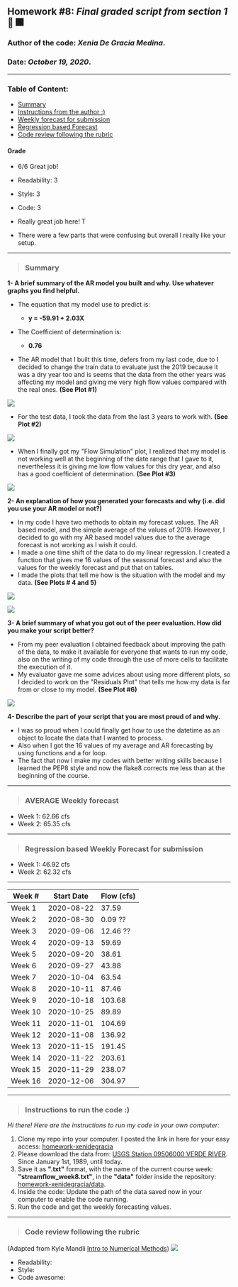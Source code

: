## Homework #8: *Final graded script from section 1* :tada: :fireworks:
### Author of the code:  *Xenia De Gracia Medina*.
### Date: *October 19, 2020*.

---
### Table of Content:
- [ Summary](#summary)
- [ Instructions from the author :)](#instructions)
- [ Weekly forecast for submission](#weekly)
- [ Regression based Forecast](#regression)
- [ Code review following the rubric](#review)

#### Grade 
 - 6/6  Great  job!
 - Readability: 3
 - Style: 3 
 - Code: 3

 - Really great job here! T
 - There were a few parts that were confusing but overall I really like your  setup. 
 
---
<a name="summary"></a>
>### **Summary**

**1- A brief summary of the AR model you built and why. Use whatever graphs you find helpful.**

  - The equation that my model use to predict is:
    - **y = -59.91 + 2.03X**

  - The Coefficient of determination is:
    - **0.76**
  - The AR model that I built this time, defers from my last code, due to I decided to change the train data to evaluate just the 2019 because it was a dry year too and is seems that the data from the other years was affecting my model and giving me very high flow values compared with the real ones. **(See Plot #1)**

  ![](assets/ReadMe-71b0521f.png)

  - For the test data, I took the data from the last 3 years to work with.  **(See Plot #2)**

  ![](assets/ReadMe-25e167b4.png)

  - When I finally got my "Flow Simulation" plot, I realized that my model is not working well at the beginning of the date range that I gave to it, nevertheless it is giving me low flow values for this dry year, and also has a good coefficient of determination.  **(See Plot #3)**

  ![](assets/ReadMe-54a416be.png)

**2- An explanation of how you generated your forecasts and why (i.e. did you use your AR model or not?)**

  - In my code I have two methods to obtain my forecast values. The AR based model, and the simple average of the values of 2019. However, I decided to go with my AR based model values due to the average forecast is not working as I wish it could.
  - I made a one time shift of the data to do my linear regression. I created a function that gives me 16 values of the seasonal forecast and also the values for the weekly forecast and put that on tables.
  - I  made the plots that tell me how is the situation with the model and my data. **(See Plots # 4 and 5)**

  ![](assets/ReadMe-6bc4c7dd.png)

  ![](assets/ReadMe-92d52398.png)

**3- A brief summary of what you got out of the peer evaluation. How did you make your script better?**

  - From my peer evaluation I obtained feedback about improving the path of the data, to make it available for everyone that wants to run my code, also on the writing of my code through the use of more cells to facilitate the execution of it.
  - My evaluator gave me some advices about using more different plots, so I decided to work on the "Residuals Plot" that tells me how my data is far from or close to my model. **(See Plot #6)**

  ![](assets/ReadMe-c8eeeb94.png)

**4- Describe the part of your script that you are most proud of and why.**

  - I was so proud when I could finally get how to use the datetime as an object to locate the data that I wanted to process.
  - Also when I got the 16 values of my average and AR forecasting by using functions and a for loop.
  - The fact that now I make my codes with better writing skills because I learned the PEP8 style and now the flake8 corrects me less than at the beginning of the course.

---
<a name="weekly"></a>
>### **AVERAGE Weekly forecast**
- Week 1: 62.66 cfs
- Week 2: 65.35 cfs

---
<a name="regression"></a>
>### **Regression based Weekly Forecast for submission**
- Week 1: 46.92 cfs
- Week 2: 62.32 cfs

---

Week # |  Start Date  | Flow (cfs)
 ----- | ------------ | ----- |
Week 1 | 2020-08-22   | 37.59
Week 2 | 2020-08-30   | 0.09 ??
Week 3 | 2020-09-06   | 12.46 ??
Week 4 | 2020-09-13   |  59.69
Week 5 | 2020-09-20   |  38.61
Week 6 | 2020-09-27   |  43.88
Week 7 | 2020-10-04   |  63.54
Week 8 | 2020-10-11   |  87.46
Week 9 | 2020-10-18   |  103.68
Week 10 | 2020-10-25  |  89.89
Week 11 | 2020-11-01  |  104.69
Week 12 | 2020-11-08  |  136.92
Week 13 | 2020-11-15  |  191.45
Week 14 | 2020-11-22  |  203.61
Week 15 | 2020-11-29  |  238.07
Week 16 | 2020-12-06  |  304.97

---
<a name="instructions"></a>
>### **Instructions to run the code :)**
*Hi there! Here are the instructions to run my code in your own computer:*
1. Clone my repo into your computer. I posted the link in here for your easy access: [homework-xenidegracia](https://github.com/HAS-Tools-Fall2020/homework-xenidegracia)
2. Please download the data from: [USGS Station 09506000 VERDE RIVER](https://waterdata.usgs.gov/nwis/dv?referred_module=sw&site_no=09506000). Since January 1st, 1989, until today.
3. Save it as **".txt"** format, with the name of the current course week: **"streamflow_week8.txt"**, in the **"data"** folder inside the repository: [homework-xenidegracia/data](https://github.com/HAS-Tools-Fall2020/homework-xenidegracia/tree/master/data).
4. Inside the code: Update the path of the data saved now in your computer to enable the code running.
5. Run the code and get the weekly forecasting values.

---
<a name="review"></a>
>### **Code review following the rubric**
(Adapted from Kyle Mandli [Intro to Numerical Methods](https://github.com/mandli/intro-numerical-methods))
![](assets/ReadMe-ff0ecab3.png)
  - Readability:   
  - Style:         
  - Code awesome:  
